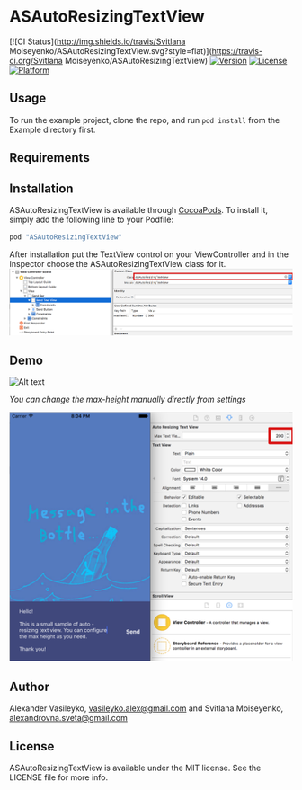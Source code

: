 # ASAutoResizingTextView

[![CI Status](http://img.shields.io/travis/Svitlana Moiseyenko/ASAutoResizingTextView.svg?style=flat)](https://travis-ci.org/Svitlana Moiseyenko/ASAutoResizingTextView)
[![Version](https://img.shields.io/cocoapods/v/ASAutoResizingTextView.svg?style=flat)](http://cocoapods.org/pods/ASAutoResizingTextView)
[![License](https://img.shields.io/cocoapods/l/ASAutoResizingTextView.svg?style=flat)](http://cocoapods.org/pods/ASAutoResizingTextView)
[![Platform](https://img.shields.io/cocoapods/p/ASAutoResizingTextView.svg?style=flat)](http://cocoapods.org/pods/ASAutoResizingTextView)

## Usage

To run the example project, clone the repo, and run `pod install` from the Example directory first.

## Requirements

## Installation

ASAutoResizingTextView is available through [CocoaPods](http://cocoapods.org). To install
it, simply add the following line to your Podfile:



```ruby
pod "ASAutoResizingTextView"
```

After installation put the TextView control on your ViewController and in the Inspector choose the ASAutoResizingTextView class for it. 
![Alt text](https://github.com/svetlanama/ASAutoResizingTextView/blob/master/Example/images/configuration1.png "Demo")

## Demo

![Alt text](https://github.com/svetlanama/ASAutoResizingTextView/blob/master/Example/images/animation.gif "Demo")

*You can change the max-height manually directly from settings*

![Alt text](https://github.com/svetlanama/ASAutoResizingTextView/blob/master/Example/images/demo_max_height.png "Max Height Demo")


## Author

Alexander Vasileyko, vasileyko.alex@gmail.com and Svitlana Moiseyenko, alexandrovna.sveta@gmail.com

## License

ASAutoResizingTextView is available under the MIT license. See the LICENSE file for more info.
